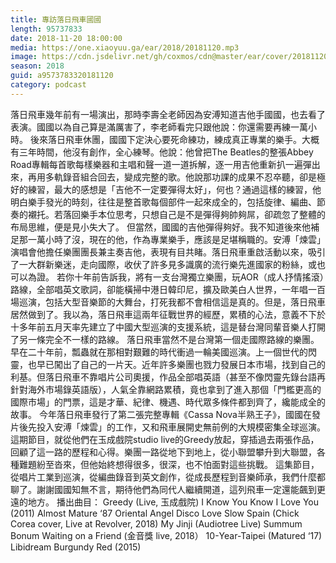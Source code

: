 ```yaml
---
title: 專訪落日飛車國國
length: 95737833
date: 2018-11-20 18:00:00
media: https://one.xiaoyuu.ga/ear/2018/20181120.mp3
image: https://cdn.jsdelivr.net/gh/coxmos/cdn@master/ear/cover/20181120.jpeg
season: 2018
guid: a9573783320181120
category: podcast
---
```


落日飛車幾年前有一場演出，那時李壽全老師因為安溥知道吉他手國國，也去看了表演。國國以為自己算是滿厲害了，李老師看完只跟他說：你還需要再練一萬小時。
後來落日飛車休團，國國下定決心要死命練功，練成真正專業的樂手。大概有三年時間，他沒有創作，全心練琴。他說：他曾把The Beatles的整張Abbey Road專輯每首歌每樣樂器和主唱和聲一道一道拆解，逐一用吉他重新扒一遍彈出來，再用多軌錄音組合回去，變成完整的歌。他說那功課的成果不忍卒聽，卻是極好的練習，最大的感想是「吉他不一定要彈得太好」，何也？通過這樣的練習，他明白樂手發光的時刻，往往是整首歌每個部件一起來成全的，包括旋律、編曲、節奏的襯托。若落回樂手本位思考，只想自己是不是彈得夠帥夠屌，卻疏忽了整體的布局思維，便是見小失大了。
但當然，國國的吉他彈得夠好。我不知道後來他補足那一萬小時了沒，現在的他，作為專業樂手，應該是足堪稱職的。安溥「煉雲」演唱會他擔任樂團團長兼主奏吉他，表現有目共睹。落日飛車重啟活動以來，吸引了一大群新樂迷，走向國際，收伏了許多見多識廣的流行樂先進國家的粉絲，或也可以為證。
若你十年前告訴我，將有一支台灣獨立樂團，玩AOR（成人抒情搖滾）路線，全部唱英文歌詞，卻能橫掃中港日韓印尼，擴及歐美白人世界，一年唱一百場巡演，包括大型音樂節的大舞台，打死我都不會相信這是真的。但是，落日飛車居然做到了。我以為，落日飛車這兩年征戰世界的經歷，累積的心法，意義不下於十多年前五月天率先建立了中國大型巡演的支援系統，這是替台灣同輩音樂人打開了另一條完全不一樣的路線。
落日飛車當然不是台灣第一個走國際路線的樂團。早在二十年前，瓢蟲就在那相對艱難的時代衝過一輪美國巡演。上一個世代的閃靈，也早已闖出了自己的一片天。近年許多樂團也戮力發展日本市場，找到自己的利基。但落日飛車不靠唱片公司奧援，作品全部唱英語（甚至不像閃靈先錄台語再針對海外市場錄英語版），人氣全靠網路累積，竟也拿到了進入那個「門檻更高的國際市場」的門票，這是才華、紀律、機遇、時代眾多條件都到齊了，纔能成全的故事。
今年落日飛車發行了第二張完整專輯《Cassa Nova半熟王子》，國國在發片後先投入安溥「煉雲」的工作，又和飛車展開史無前例的大規模密集全球巡演。這期節目，就從他們在玉成戲院studio live的Greedy放起，穿插過去兩張作品，回顧了這一路的歷程和心得。樂團一路從地下到地上，從小聯盟攀升到大聯盟，各種難題紛至沓來，但他始終想得很多，很深，也不怕面對這些挑戰。
這集節目，從唱片工業到巡演，從編曲錄音到英文創作，從成長歷程到音樂師承，我們什麼都聊了。謝謝國國知無不言，期待他們為同代人繼續開道，這列飛車一定還能飆到更遠的地方。
播出曲目：
Greedy (Live, 玉成戲院)
I Know You Know I Love You (2011)
Almost Mature ‘87
Oriental
Angel Disco Love
Slow
Spain (Chick Corea cover, Live at Revolver, 2018)
My Jinji (Audiotree Live)
Summum Bonum
Waiting on a Friend (金音獎 live, 2018）
10-Year-Taipei (Matured ‘17)
Libidream
Burgundy Red (2015)

